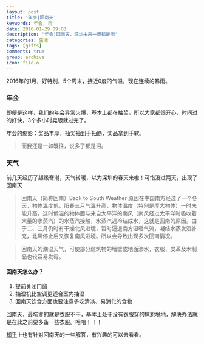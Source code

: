 ```yaml
---
layout: post
title: '年会|回南天'
keywords: 年会, 雨
date: 2016-01-29 09:00
description: '年会|回南天，深圳未来一周都是雨'
categories: 生活
tags: [gifts]
comments: true
group: archive
icon: file-o
---
```


2016年的1月，好特别，5个周末，接近0度的气温，现在连续的暴雨。

<!--more-->

### 年会 ###

即便是这样，我们的年会异常火爆，基本上都在抽奖，所以大家都很开心，时间过的好快，3个多小时晃眼就过完了。

年会的缩影：奖品丰厚，抽奖抽到手抽筋，奖品拿到手软。

>而我还是一如既往，说多了都是泪。

### 天气 ###

前几天经历了超级寒潮，天气转暖，以为深圳的春天来啦！可惜没过两天，出现了回南天

>回南天（简称回南）Back to South Weather 原因在中国南方经过了一个冬天，物体温度低，阳春三月气温升高，物体温度（特别是厚大物体）一时未能升高，这时低温的物体面与来自太平洋的南风（南风经过太平洋时吸收着大量的水蒸汽）的水蒸汽接触，水蒸汽遇冷结成水，这就是回南的原因。由于二、三月仍时有干燥北风进境，暂时逼退南方湿暖气流，凝结水蒸发没补充，北风停止后又恢复南风进境。所以会导致出现多次回南情况。

>回南天的潮湿天气，可使部分建筑物的墙壁或地面渗水，衣服、皮革及木制品也较容易发霉。

#### 回南天怎么办？ ####

1. 提前关闭门窗
2. 抽湿机比空调更适合室内抽湿
3. 回南天饮食方面也要注意多吃清淡、易消化的食物

回南天，最坑爹的就是衣服不干，基本上处于没有衣服穿的尴尬境地，解决办法就是在此之前要多备一些衣服。哈哈！！！

[知乎](https://www.zhihu.com/question/20734489)上也有针对回南天的一些解答，有兴趣的可以去看看。

